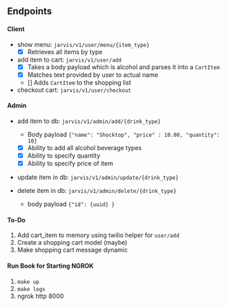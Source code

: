 ## Endpoints
#### Client
- show menu: `jarvis/v1/user/menu/{item_type}`
  - [x] Retrieves all items by type 
- add item to cart: `jarvis/v1/user/add`
  - [x] Takes a body payload which is alcohol and parses it into a `CartItem`
  - [x] Matches text provided by user to actual name  
  - [] Adds `CartItem` to the shopping list 
- checkout cart: `jarvis/v1/user/checkout`

#### Admin
- add item to db: `jarvis/v1/admin/add/{drink_type}`
  - Body payload `{"name": "Shocktop", "price" : 10.00, "quantity": 10}`
  - [x] Ability to add all alcohol beverage types
  - [x] Ability to specify quantity 
  - [x] Ability to specify price of item 

- update item in db: `jarvis/v1/admin/update/{drink_type}`

- delete item in db: `jarvis/v1/admin/delete/{drink_type}`
  - body payload `{"id": {uuid} }`


#### To-Do
1. Add cart_item to memory using twilio helper for `user/add` 
2. Create a shopping cart model (maybe)
3. Make shopping cart message dynamic

#### Run Book for Starting NGROK 
1. `make up`
2. `make logs`
3. ngrok http 8000


